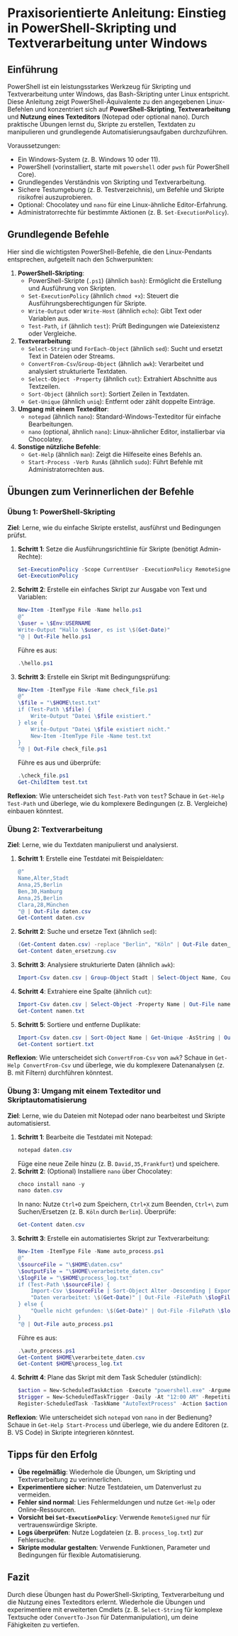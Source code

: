 # Praxisorientierte Anleitung: Einstieg in PowerShell-Skripting und Textverarbeitung unter Windows

## Einführung
PowerShell ist ein leistungsstarkes Werkzeug für Skripting und Textverarbeitung unter Windows, das Bash-Skripting unter Linux entspricht. Diese Anleitung zeigt PowerShell-Äquivalente zu den angegebenen Linux-Befehlen und konzentriert sich auf **PowerShell-Skripting**, **Textverarbeitung** und **Nutzung eines Texteditors** (Notepad oder optional nano). Durch praktische Übungen lernst du, Skripte zu erstellen, Textdaten zu manipulieren und grundlegende Automatisierungsaufgaben durchzuführen.

Voraussetzungen:
- Ein Windows-System (z. B. Windows 10 oder 11).
- PowerShell (vorinstalliert, starte mit `powershell` oder `pwsh` für PowerShell Core).
- Grundlegendes Verständnis von Skripting und Textverarbeitung.
- Sichere Testumgebung (z. B. Testverzeichnis), um Befehle und Skripte risikofrei auszuprobieren.
- Optional: Chocolatey und `nano` für eine Linux-ähnliche Editor-Erfahrung.
- Administratorrechte für bestimmte Aktionen (z. B. `Set-ExecutionPolicy`).

## Grundlegende Befehle
Hier sind die wichtigsten PowerShell-Befehle, die den Linux-Pendants entsprechen, aufgeteilt nach den Schwerpunkten:

1. **PowerShell-Skripting**:
   - PowerShell-Skripte (`.ps1`) (ähnlich `bash`): Ermöglicht die Erstellung und Ausführung von Skripten.
   - `Set-ExecutionPolicy` (ähnlich `chmod +x`): Steuert die Ausführungsberechtigungen für Skripte.
   - `Write-Output` oder `Write-Host` (ähnlich `echo`): Gibt Text oder Variablen aus.
   - `Test-Path`, `if` (ähnlich `test`): Prüft Bedingungen wie Dateiexistenz oder Vergleiche.
2. **Textverarbeitung**:
   - `Select-String` und `ForEach-Object` (ähnlich `sed`): Sucht und ersetzt Text in Dateien oder Streams.
   - `ConvertFrom-Csv`/`Group-Object` (ähnlich `awk`): Verarbeitet und analysiert strukturierte Textdaten.
   - `Select-Object -Property` (ähnlich `cut`): Extrahiert Abschnitte aus Textzeilen.
   - `Sort-Object` (ähnlich `sort`): Sortiert Zeilen in Textdaten.
   - `Get-Unique` (ähnlich `uniq`): Entfernt oder zählt doppelte Einträge.
3. **Umgang mit einem Texteditor**:
   - `notepad` (ähnlich `nano`): Standard-Windows-Texteditor für einfache Bearbeitungen.
   - `nano` (optional, ähnlich `nano`): Linux-ähnlicher Editor, installierbar via Chocolatey.
4. **Sonstige nützliche Befehle**:
   - `Get-Help` (ähnlich `man`): Zeigt die Hilfeseite eines Befehls an.
   - `Start-Process -Verb RunAs` (ähnlich `sudo`): Führt Befehle mit Administratorrechten aus.

## Übungen zum Verinnerlichen der Befehle

### Übung 1: PowerShell-Skripting
**Ziel**: Lerne, wie du einfache Skripte erstellst, ausführst und Bedingungen prüfst.

1. **Schritt 1**: Setze die Ausführungsrichtlinie für Skripte (benötigt Admin-Rechte):
   ```powershell
   Set-ExecutionPolicy -Scope CurrentUser -ExecutionPolicy RemoteSigned -Force
   Get-ExecutionPolicy
   ```
2. **Schritt 2**: Erstelle ein einfaches Skript zur Ausgabe von Text und Variablen:
   ```powershell
   New-Item -ItemType File -Name hello.ps1
   @"
   \$user = \$Env:USERNAME
   Write-Output "Hallo \$user, es ist \$(Get-Date)"
   "@ | Out-File hello.ps1
   ```
   Führe es aus:
   ```powershell
   .\hello.ps1
   ```
3. **Schritt 3**: Erstelle ein Skript mit Bedingungsprüfung:
   ```powershell
   New-Item -ItemType File -Name check_file.ps1
   @"
   \$file = "\$HOME\test.txt"
   if (Test-Path \$file) {
       Write-Output "Datei \$file existiert."
   } else {
       Write-Output "Datei \$file existiert nicht."
       New-Item -ItemType File -Name test.txt
   }
   "@ | Out-File check_file.ps1
   ```
   Führe es aus und überprüfe:
   ```powershell
   .\check_file.ps1
   Get-ChildItem test.txt
   ```

**Reflexion**: Wie unterscheidet sich `Test-Path` von `test`? Schaue in `Get-Help Test-Path` und überlege, wie du komplexere Bedingungen (z. B. Vergleiche) einbauen könntest.

### Übung 2: Textverarbeitung
**Ziel**: Lerne, wie du Textdaten manipulierst und analysierst.

1. **Schritt 1**: Erstelle eine Testdatei mit Beispieldaten:
   ```powershell
   @"
   Name,Alter,Stadt
   Anna,25,Berlin
   Ben,30,Hamburg
   Anna,25,Berlin
   Clara,28,München
   "@ | Out-File daten.csv
   Get-Content daten.csv
   ```
2. **Schritt 2**: Suche und ersetze Text (ähnlich `sed`):
   ```powershell
   (Get-Content daten.csv) -replace "Berlin", "Köln" | Out-File daten_ersetzung.csv
   Get-Content daten_ersetzung.csv
   ```
3. **Schritt 3**: Analysiere strukturierte Daten (ähnlich `awk`):
   ```powershell
   Import-Csv daten.csv | Group-Object Stadt | Select-Object Name, Count
   ```
4. **Schritt 4**: Extrahiere eine Spalte (ähnlich `cut`):
   ```powershell
   Import-Csv daten.csv | Select-Object -Property Name | Out-File namen.txt
   Get-Content namen.txt
   ```
5. **Schritt 5**: Sortiere und entferne Duplikate:
   ```powershell
   Import-Csv daten.csv | Sort-Object Name | Get-Unique -AsString | Out-File sortiert.txt
   Get-Content sortiert.txt
   ```

**Reflexion**: Wie unterscheidet sich `ConvertFrom-Csv` von `awk`? Schaue in `Get-Help ConvertFrom-Csv` und überlege, wie du komplexere Datenanalysen (z. B. mit Filtern) durchführen könntest.

### Übung 3: Umgang mit einem Texteditor und Skriptautomatisierung
**Ziel**: Lerne, wie du Dateien mit Notepad oder nano bearbeitest und Skripte automatisierst.

1. **Schritt 1**: Bearbeite die Testdatei mit Notepad:
   ```powershell
   notepad daten.csv
   ```
   Füge eine neue Zeile hinzu (z. B. `David,35,Frankfurt`) und speichere.
2. **Schritt 2**: (Optional) Installiere `nano` über Chocolatey:
   ```powershell
   choco install nano -y
   nano daten.csv
   ```
   In nano: Nutze `Ctrl+O` zum Speichern, `Ctrl+X` zum Beenden, `Ctrl+\` zum Suchen/Ersetzen (z. B. `Köln` durch `Berlin`).
   Überprüfe:
   ```powershell
   Get-Content daten.csv
   ```
3. **Schritt 3**: Erstelle ein automatisiertes Skript zur Textverarbeitung:
   ```powershell
   New-Item -ItemType File -Name auto_process.ps1
   @"
   \$sourceFile = "\$HOME\daten.csv"
   \$outputFile = "\$HOME\verarbeitete_daten.csv"
   \$logFile = "\$HOME\process_log.txt"
   if (Test-Path \$sourceFile) {
       Import-Csv \$sourceFile | Sort-Object Alter -Descending | Export-Csv \$outputFile -NoTypeInformation
       "Daten verarbeitet: \$(Get-Date)" | Out-File -FilePath \$logFile -Append
   } else {
       "Quelle nicht gefunden: \$(Get-Date)" | Out-File -FilePath \$logFile -Append
   }
   "@ | Out-File auto_process.ps1
   ```
   Führe es aus:
   ```powershell
   .\auto_process.ps1
   Get-Content $HOME\verarbeitete_daten.csv
   Get-Content $HOME\process_log.txt
   ```
4. **Schritt 4**: Plane das Skript mit dem Task Scheduler (stündlich):
   ```powershell
   $action = New-ScheduledTaskAction -Execute "powershell.exe" -Argument "-File $HOME\auto_process.ps1"
   $trigger = New-ScheduledTaskTrigger -Daily -At "12:00 AM" -RepetitionInterval (New-TimeSpan -Hours 1) -RepetitionDuration (New-TimeSpan -Days 1)
   Register-ScheduledTask -TaskName "AutoTextProcess" -Action $action -Trigger $trigger -Description "Automatische Textverarbeitung"
   ```

**Reflexion**: Wie unterscheidet sich `notepad` von `nano` in der Bedienung? Schaue in `Get-Help Start-Process` und überlege, wie du andere Editoren (z. B. VS Code) in Skripte integrieren könntest.

## Tipps für den Erfolg
- **Übe regelmäßig**: Wiederhole die Übungen, um Skripting und Textverarbeitung zu verinnerlichen.
- **Experimentiere sicher**: Nutze Testdateien, um Datenverlust zu vermeiden.
- **Fehler sind normal**: Lies Fehlermeldungen und nutze `Get-Help` oder Online-Ressourcen.
- **Vorsicht bei `Set-ExecutionPolicy`**: Verwende `RemoteSigned` nur für vertrauenswürdige Skripte.
- **Logs überprüfen**: Nutze Logdateien (z. B. `process_log.txt`) zur Fehlersuche.
- **Skripte modular gestalten**: Verwende Funktionen, Parameter und Bedingungen für flexible Automatisierung.

## Fazit
Durch diese Übungen hast du PowerShell-Skripting, Textverarbeitung und die Nutzung eines Texteditors erlernt. Wiederhole die Übungen und experimentiere mit erweiterten Cmdlets (z. B. `Select-String` für komplexe Textsuche oder `ConvertTo-Json` für Datenmanipulation), um deine Fähigkeiten zu vertiefen.